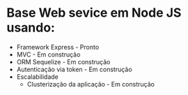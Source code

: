# Base Web sevice em Node JS usando:
  * Framework Express - Pronto
  * MVC - Em construção
  * ORM Sequelize - Em construção
  * Autenticação via token - Em construção
  * Escalabilidade
    * Clusterização da aplicação - Em construção
